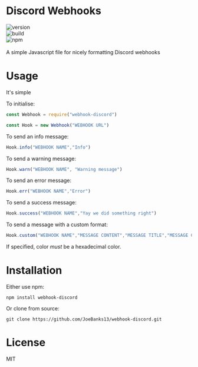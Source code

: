 # Discord Webhooks
![version](https://img.shields.io/npm/v/webhook-discord.svg "Version")
<br/>
![build](https://img.shields.io/travis/JoeBanks13/webhook-discord.svg "Build status")
<br/>
![npm](https://img.shields.io/npm/dt/webhook-discord.svg "Total Downloads")
<br/>
<br/>
A simple Javascript file for nicely formatting Discord webhooks

# Usage
It's simple

To initialise:
```js
const Webhook = require("webhook-discord")

const Hook = new Webhook("WEBHOOK URL")
```

To send an info message:
```js
Hook.info("WEBHOOK NAME","Info")
```

To send a warning message:
```js
Hook.warn("WEBHOOK NAME", "Warning message")
```

To send an error message:
```js
Hook.err("WEBHOOK NAME","Error")
```

To send a success message:
```js
Hook.success("WEBHOOK NAME","Yay we did something right")
```

To send a message with a custom format:
```js
Hook.custom("WEBHOOK NAME","MESSAGE CONTENT","MESSAGE TITLE","MESSAGE COLOUR (optional)")
```

If specified, color *must* be a hexadecimal color.

# Installation
Either use npm:
```
npm install webhook-discord
```
Or clone from source:
```
git clone https://github.com/JoeBanks13/webhook-discord.git
```

# License

MIT


